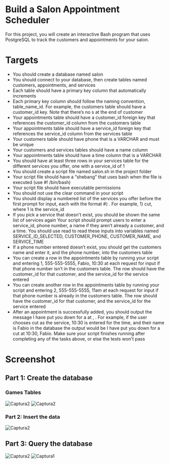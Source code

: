 # Build a Salon Appointment Scheduler

For this project, you will create an interactive Bash program that uses PostgreSQL to track the customers and appointments for your salon.

# Targets
- You should create a database named salon
- You should connect to your database, then create tables named customers, appointments, and services
- Each table should have a primary key column that automatically increments
- Each primary key column should follow the naming convention, table_name_id. For example, the customers table should have a customer_id key. Note that there’s no s at the end of customer
- Your appointments table should have a customer_id foreign key that references the customer_id column from the customers table
- Your appointments table should have a service_id foreign key that references the service_id column from the services table
- Your customers table should have phone that is a VARCHAR and must be unique
- Your customers and services tables should have a name column
- Your appointments table should have a time column that is a VARCHAR
- You should have at least three rows in your services table for the different services you offer, one with a service_id of 1
- You should create a script file named salon.sh in the project folder
- Your script file should have a “shebang” that uses bash when the file is executed (use #! /bin/bash)
- Your script file should have executable permissions
- You should not use the clear command in your script
- You should display a numbered list of the services you offer before the first prompt for input, each with the format #) <service>. For example, 1) cut, where 1 is the service_id
- If you pick a service that doesn't exist, you should be shown the same list of services again
  Your script should prompt users to enter a service_id, phone number, a name if they aren’t already a customer, and a time. You should use read to read these inputs into variables named   SERVICE_ID_SELECTED, CUSTOMER_PHONE, CUSTOMER_NAME, and SERVICE_TIME
- If a phone number entered doesn’t exist, you should get the customers name and enter it, and the phone number, into the customers table
- You can create a row in the appointments table by running your script and entering 1, 555-555-5555, Fabio, 10:30 at each request for input if that phone number isn’t in the customers      table. The row should have the customer_id for that customer, and the service_id for the service entered
- You can create another row in the appointments table by running your script and entering 2, 555-555-5555, 11am at each request for input if that phone number is already in the customers   table. The row should have the customer_id for that customer, and the service_id for the service entered
- After an appointment is successfully added, you should output the message I have put you down for a <service> at <time>, <name>. For example, if the user chooses cut as the service,       10:30 is entered for the time, and their name is Fabio in the database the output would be I have put you down for a cut at 10:30, Fabio. Make sure your script finishes running after      completing any of the tasks above, or else the tests won't pass

# Screenshot
## Part 1: Create the database
### Games Tables
![Captura2](https://github.com/AndresF-SanchezG/postgres-challenge2/assets/113924667/cb295599-e538-4eb7-bc21-15b6f193b903)
![Captura2](https://github.com/AndresF-SanchezG/postgres-challenge2/assets/113924667/39b5c6de-f36c-471e-bd38-40ccb2e32bc8)

### Part 2: Insert the data

![Captura2](https://github.com/AndresF-SanchezG/postgres-challenge2/assets/113924667/f6c90218-ad3c-4125-8438-c50ea48d64a5)

## Part 3: Query the database
![Captura2](https://github.com/AndresF-SanchezG/postgres-challenge2/assets/113924667/38e6ddba-146e-4768-aeb3-3a1a78529e07)
![Captura1](https://github.com/AndresF-SanchezG/postgres-challenge2/assets/113924667/1c639839-efc1-48b5-90a9-ea20f4c146ad)


